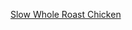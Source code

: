 



[Slow Whole Roast Chicken](https://github.com/vmsmith/CookBook/blob/master/chicken_roasted_whole_slow.md)
